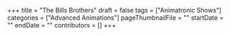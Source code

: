+++
title = "The Bills Brothers"
draft = false
tags = ["Animatronic Shows"]
categories = ["Advanced Animations"]
pageThumbnailFile = ""
startDate = ""
endDate = ""
contributors = []
+++
